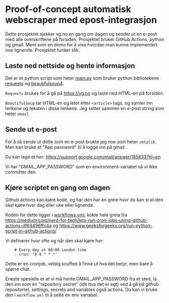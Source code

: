 # Proof-of-concept automatisk webscraper med epost-integrasjon

Dette prosjektet sjekker vg.no en gang om dagen og sender ut en e-post med alle overskriftene på forsiden. Prosjektet bruker GitHub Actions, python og gmail. Ment som en demo for å vise hvordan man kunne implementert noe lignende. Prosjektet funker slik:

## Laste ned nettside og hente informasjon

Det er et python script som heter [main.py](./main.py) som bruker python bibliotekene [requests](https://pypi.org/project/requests/) og [beautifulsoup4](https://pypi.org/project/beautifulsoup4/).

`Requests` brukes for å gå på https://vg.no og laste ned HTML-en på forsiden.

`BeautifulSoup` tar HTML-en og leter etter `<article>` tags, og samler inn lenkene og teksten i disse lenkene.
Jeg setter sammen en e-post string som heter `email`.

## Sende ut e-post
For å så sende ut dette som en e-post brukte jeg noe som heter `smtplib`. Man kan bruke et "App password" til å logge inn på gmail.

Du kan lage et her: https://support.google.com/mail/answer/185833?hl=en

Vi har "GMAIL_APP_PASSWORD" som en environment-variabel så vi ikke committer den. 

## Kjøre scriptet en gang om dagen
Github actions kan kjøre kode, og har den har en greie hvor du kan si at den skal kjøre hver dag eller uke eller lignende.

Koden for dette ligger i [workflows.yml](/.github/workflows/workflow.yml), kokte hele greia fra https://medium.com/nerd-for-tech/lets-run-cron-jobs-using-github-actions-df64496ffc4a og https://www.geeksforgeeks.org/run-python-script-in-github-actions/

Vi definerer hvor ofte og når den skal kjøre her:
```
    # Every day at 08:00 London time
    - cron: '0 8 * * *'
```
Dette er en cronjob, veldig scuffed å finne ut hva det betyr, men bare å spørre chat.

Eneste spesielle er at vi må hente GMAIL_APP_PASSWORD fra et sted, la den inn som en "repository secret" (idk hva det er egt) ved å gå på github repositoriet, settings, secrets and variables også actions. Da kan vi bruke den i `workflow.yml` til å sette en env variabel. 

